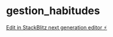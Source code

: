 # gestion_habitudes

[Edit in StackBlitz next generation editor ⚡️](https://stackblitz.com/~/github.com/yraquib/gestion_habitudes)